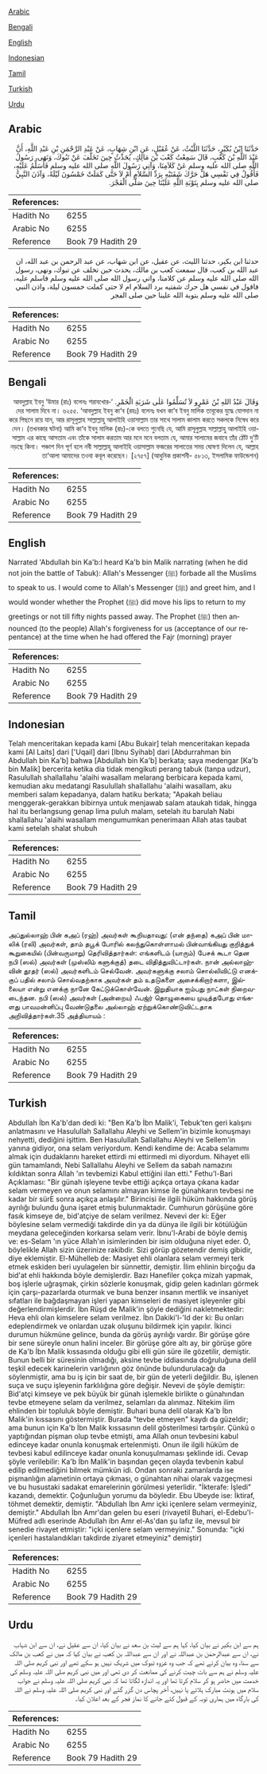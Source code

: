 [Arabic](#arabic)

[Bengali](#bengali)

[English](#english)

[Indonesian](#indonesian)

[Tamil](#tamil)

[Turkish](#turkish)

[Urdu](#urdu)

## Arabic


<div dir="rtl" lang="ar" style={{fontSize:'larger',backgroundColor:'#f8f9fa',padding:20}}>
حَدَّثَنَا ابْنُ بُكَيْرٍ، حَدَّثَنَا اللَّيْثُ، عَنْ عُقَيْلٍ، عَنِ ابْنِ شِهَابٍ، عَنْ عَبْدِ الرَّحْمَنِ بْنِ عَبْدِ اللَّهِ، أَنَّ عَبْدَ اللَّهِ بْنَ كَعْبٍ، قَالَ سَمِعْتُ كَعْبَ بْنَ مَالِكٍ، يُحَدِّثُ حِينَ تَخَلَّفَ عَنْ تَبُوكَ، وَنَهَى، رَسُولُ اللَّهِ صلى الله عليه وسلم عَنْ كَلاَمِنَا، وَآتِي رَسُولَ اللَّهِ صلى الله عليه وسلم فَأُسَلِّمُ عَلَيْهِ، فَأَقُولُ فِي نَفْسِي هَلْ حَرَّكَ شَفَتَيْهِ بِرَدِّ السَّلاَمِ أَمْ لاَ حَتَّى كَمَلَتْ خَمْسُونَ لَيْلَةً، وَآذَنَ النَّبِيُّ صلى الله عليه وسلم بِتَوْبَةِ اللَّهِ عَلَيْنَا حِينَ صَلَّى الْفَجْرَ‏.‏
</div>
<div style={{backgroundColor:'#f8f9fa',padding:20, marginBottom: 10}}><table> <thead> <tr> <th>References:</th> <th></th> </tr> </thead> <tbody><tr><td>Hadith No</td><td>6255</td></tr><tr><td>Arabic No</td><td>6255</td></tr><tr><td>Reference</td><td>Book 79 Hadith 29</td></tr></tbody></table></div>


<div dir="rtl" lang="ar" style={{fontSize:'larger',backgroundColor:'#f8f9fa',padding:20}}>
حدثنا ابن بكير، حدثنا الليث، عن عقيل، عن ابن شهاب، عن عبد الرحمن بن عبد الله، ان عبد الله بن كعب، قال سمعت كعب بن مالك، يحدث حين تخلف عن تبوك، ونهى، رسول الله صلى الله عليه وسلم عن كلامنا، واتي رسول الله صلى الله عليه وسلم فاسلم عليه، فاقول في نفسي هل حرك شفتيه برد السلام ام لا حتى كملت خمسون ليلة، واذن النبي صلى الله عليه وسلم بتوبة الله علينا حين صلى الفجر
</div>
<div style={{backgroundColor:'#f8f9fa',padding:20, marginBottom: 10}}><table> <thead> <tr> <th>References:</th> <th></th> </tr> </thead> <tbody><tr><td>Hadith No</td><td>6255</td></tr><tr><td>Arabic No</td><td>6255</td></tr><tr><td>Reference</td><td>Book 79 Hadith 29</td></tr></tbody></table></div>

## Bengali


<div dir="rtl" lang="bn" style={{fontSize:'larger',backgroundColor:'#f8f9fa',padding:20}}>
وَقَالَ عَبْدُ اللهِ بْنُ عَمْرٍو لاَ تُسَلِّمُوا عَلٰى شَرَبَةِ الْخَمْرِ. ‘আবদুল্লাহ ইবনু ‘উমার (রাঃ) বলেনঃ শরাবখোরদের সালাম দিবে না। ৬২৫৫. ‘আবদুল্লাহ ইবনু কা‘ব (রহঃ) বলেনঃ যখন কা‘ব ইবনু মালিক তাবূকের যুদ্ধে যোগদান না করে পিছনে রয়ে যান, আর রাসূলুল্লাহ সাল্লাল্লাহু আলাইহি ওয়াসাল্লাম তার সাথে সালাম কালাম করতে সকলকে নিষেধ করে দেন। (তখনকার ঘটনা) আমি কা‘ব ইবনু মালিক (রাঃ)-কে বলতে শুনেছি যে, আমি রাসূলুল্লাহ সাল্লাল্লাহু আলাইহি ওয়াসাল্লাম এর কাছে আসতাম এবং তাঁকে সালাম করতাম আর মনে মনে বলতাম যে, আমার সালামের জবাবে তাঁর ঠোঁট দু’টি নড়ছে কিনা। পঞ্চাশ দিন পূর্ণ হলে নবী সাল্লাল্লাহু আলাইহি ওয়াসাল্লাম ফজরের সালাতের সময় ঘোষণা দিলেন যে, আল্লাহ তা‘আলা আমাদের তওবা কবূল করেছেন। [২৭৫৭] (আধুনিক প্রকাশনী- ৫৮১৩, ইসলামিক ফাউন্ডেশন)
</div>
<div style={{backgroundColor:'#f8f9fa',padding:20, marginBottom: 10}}><table> <thead> <tr> <th>References:</th> <th></th> </tr> </thead> <tbody><tr><td>Hadith No</td><td>6255</td></tr><tr><td>Arabic No</td><td>6255</td></tr><tr><td>Reference</td><td>Book 79 Hadith 29</td></tr></tbody></table></div>

## English


<div dir="ltr" lang="en" style={{fontSize:'larger',backgroundColor:'#f8f9fa',padding:20}}>
Narrated 'Abdullah bin Ka'b:I heard Ka'b bin Malik narrating (when he did not join the battle of Tabuk): Allah's Messenger (ﷺ) forbade all the Muslims to speak to us. I would come to Allah's Messenger (ﷺ) and greet him, and I would wonder whether the Prophet (ﷺ) did move his lips to return to my greetings or not till fifty nights passed away. The Prophet (ﷺ) then announced (to the people) Allah's forgiveness for us (acceptance of our repentance) at the time when he had offered the Fajr (morning) prayer
</div>
<div style={{backgroundColor:'#f8f9fa',padding:20, marginBottom: 10}}><table> <thead> <tr> <th>References:</th> <th></th> </tr> </thead> <tbody><tr><td>Hadith No</td><td>6255</td></tr><tr><td>Arabic No</td><td>6255</td></tr><tr><td>Reference</td><td>Book 79 Hadith 29</td></tr></tbody></table></div>

## Indonesian


<div dir="ltr" lang="id" style={{fontSize:'larger',backgroundColor:'#f8f9fa',padding:20}}>
Telah menceritakan kepada kami [Abu Bukair] telah menceritakan kepada kami [Al Laits] dari ['Uqail] dari [Ibnu Syihab] dari [Abdurrahman bin Abdullah bin Ka'b] bahwa [Abdullah bin Ka'b] berkata; saya medengar [Ka'b bin Malik] bercerita ketika dia tidak mengikuti perang tabuk (tanpa udzur), Rasulullah shallallahu 'alaihi wasallam melarang berbicara kepada kami, kemudian aku medatangi Rasulullah shallallahu 'alaihi wasallam, aku memberi salam kepadanya, dalam hatiku berkata; "Apakah beliau menggerak-gerakkan bibirnya untuk menjawab salam ataukah tidak, hingga hal itu berlangsung genap lima puluh malam, setelah itu barulah Nabi shallallahu 'alaihi wasallam mengumumkan penerimaan Allah atas taubat kami setelah shalat shubuh
</div>
<div style={{backgroundColor:'#f8f9fa',padding:20, marginBottom: 10}}><table> <thead> <tr> <th>References:</th> <th></th> </tr> </thead> <tbody><tr><td>Hadith No</td><td>6255</td></tr><tr><td>Arabic No</td><td>6255</td></tr><tr><td>Reference</td><td>Book 79 Hadith 29</td></tr></tbody></table></div>

## Tamil


<div dir="ltr" lang="ta" style={{fontSize:'larger',backgroundColor:'#f8f9fa',padding:20}}>
அப்துல்லாஹ் பின் கஅப் (ரஹ்) அவர்கள் கூறியதாவது: (என் தந்தை) கஅப் பின் மாலிக் (ரலி) அவர்கள், தாம் தபூக் போரில் கலந்துகொள்ளாமல் பின்வாங்கியது குறித்துக் கூறுகையில் (பின்வருமாறு) தெரிவித்தார்கள்: எங்களிடம் (யாரும்) பேசக் கூடா தென நபி (ஸல்) அவர்கள் (முஸ்லிம் களுக்குத்) தடை விதித்துவிட்டார்கள். நான் அல்லாஹ்வின் தூதர் (ஸல்) அவர்களிடம் செல்வேன். அவர்களுக்கு சலாம் சொல்லிவிட்டு எனக்குப் பதில் சலாம் சொல்வதற்காக அவர்கள் தம் உதடுகளை அசைக்கிறார்களா, இல்லையா என்று எனக்கு நானே கேட்டுக்கொள்வேன். இறுதியாக ஐம்பது நாட்கள் நிறைவடைந்தன. நபி (ஸல்) அவர்கள் (அன்றைய) ஃபஜ்ர் தொழுகையை முடித்தபோது எங்களது பாவமன்னிப்பு வேண்டுதலை அல்லாஹ் ஏற்றுக்கொண்டுவிட்டதாக அறிவித்தார்கள்.35 அத்தியாயம் :
</div>
<div style={{backgroundColor:'#f8f9fa',padding:20, marginBottom: 10}}><table> <thead> <tr> <th>References:</th> <th></th> </tr> </thead> <tbody><tr><td>Hadith No</td><td>6255</td></tr><tr><td>Arabic No</td><td>6255</td></tr><tr><td>Reference</td><td>Book 79 Hadith 29</td></tr></tbody></table></div>

## Turkish


<div dir="ltr" lang="tr" style={{fontSize:'larger',backgroundColor:'#f8f9fa',padding:20}}>
Abdullah İbn Ka'b'dan dedi ki: "Ben Ka'b İbn Malik'i, Tebuk'ten geri kalışını anlatmasını ve Hasulullah Sallallahu Aleyhi ve Sellem'in bizimle konuşmayı nehyetti, dediğini işittim. Ben Hasulullah Sallallahu Aleyhi ve Sellem'in yanına gidiyor, ona selam veriyordum. Kendi kendime de: Acaba selamımı almak için dudaklarını hareket ettirdi mi ettirmedi mi diyordum. Nihayet elli gün tamamlandı, Nebi Sallallahu Aleyhi ve Sellem da sabah namazını kıldıktan sonra Allah 'ın tevbemizi Kabul ettiğini ilan etti." Fethu'l-Bari Açıklaması: "Bir günah işleyene tevbe ettiği açıkça ortaya çıkana kadar selam vermeyen ve onun selamını almayan kimse ile günahkarın tevbesi ne kadar bir sürE sonra açıkça anlaşılır." Birincisi ile ilgili hüküm hakkında görüş ayrılığı bulundu ğuna işaret etmiş bulunmaktadır. Cumhurun görüşüne göre fasık kimseye de, bid'atçiye de selam verilmez. Nevevi der ki: Eğer böylesine selam vermediği takdirde din ya da dünya ile ilgili bir kötülüğün meydana geleceğinden korkarsa selam verir. İbnu'l-Arabi de böyle demiş ve: es-Selam 'ın yüce Allah'ın isimlerinden bir isim olduğuna niyet eder. O, böylelikle Allah sizin üzerinize rakibdir. Sizi görüp gözetendir demiş gibidir, diye eklemiştir. El-Mühelleb de: Masiyet ehli olanlara selam vermeyi terk etmek eskiden beri uyulagelen bir sünnettir, demiştir. İlim ehlinin birçoğu da bid'at ehli hakkında böyle demişlerdir. Bazı Hanefiler çokça mizah yapmak, boş işlerle uğraşmak, çirkin sözlerle konuşmak, gidip gelen kadınları görmek için çarşı-pazarlarda oturmak ve buna benzer insanın mertlik ve insaniyet sıfatları ile bağdaşmayan işleri yapan kimseleri de masiyet işleyenler gibi değerlendirmişlerdir. İbn Rüşd de Malik'in şöyle dediğini nakletmektedir: Heva ehli olan kimselere selam verilmez. İbn Dakiki'l-'Id der ki: Bu onları edeplendirmek ve onlardan uzak oluşunu bildirmek için yapılır. İkinci durumun hükmüne gelince, bunda da görüş ayrılığı vardır. Bir görüşe göre bir sene süreyle onun halini inceler. Bir görüşe göre altı ay, bir görüşe göre de Ka'b İbn Malik kıssasında olduğu gibi elli gün süre ile gözetilir, demiştir. Bunun belli bir süresinin olmadığı, aksine tevbe iddiasında doğruluğuna delil teşkil edecek karinelerin varlığının göz önünde bulundurulacağı da söylenmiştir, ama bu iş için bir saat de, bir gün de yeterli değildir. Bu, işlenen suça ve suçu işleyenin farklılığına göre değişir. Nevevi de şöyle demiştir: Bid'atçi kimseye ve pek büyük bir günah işlemekle birlikte o günahından tevbe etmeyene selam da verilmez, selamları da alınmaz. Nitekim ilim ehlinden bir topluluk böyle demiştir. Buhari buna delil olarak Ka'b İbn Malik'in kıssasını göstermiştir. Burada "tevbe etmeyen" kaydı da güzeldir; ama bunun için Ka'b İbn Malik kıssasının delil gösterilmesi tartışılır. Çünkü o yaptığından pişman olup tevbe etmişti, ama Allah onun tevbesini kabul edinceye kadar onunla konuşmak ertelenmişti. Onun ile ilgili hüküm de tevbesi kabul edilinceye kadar onunla konuşulmaması şeklinde idi. Cevap şöyle verilebilir: Ka'b İbn Malik'in başından geçen olayda tevbenin kabul edilip edilmediğini bilmek mümkün idi. Ondan sonraki zamanlarda ise pişmanlığın alametinin ortaya çıkması, o günahtan nihai olarak vazgeçmesi ve bu husustaki sadakat emarelerinin görülmesi yeterlidir. "İkterafe: İşledi" kazandı, demektir. Çoğunluğun yorumu da böyledir. Ebu Ubeyde ise: İktiraf, töhmet demektir, demiştir. "Abdullah İbn Amr içki içenlere selam vermeyiniz, demiştir." Abdullah İbn Amr'dan gelen bu eseri (rivayetil Buhari, el-Edebu'l-Müfred adlı eserinde Abdullah ibn Amr el-As'dan şu lafız ile, mevsul bir senedie rivayet etmiştir: "içki içenlere selam vermeyiniz." Sonunda: "içki içenleri hastalandıkları takdirde ziyaret etmeyiniz" demiştir)
</div>
<div style={{backgroundColor:'#f8f9fa',padding:20, marginBottom: 10}}><table> <thead> <tr> <th>References:</th> <th></th> </tr> </thead> <tbody><tr><td>Hadith No</td><td>6255</td></tr><tr><td>Arabic No</td><td>6255</td></tr><tr><td>Reference</td><td>Book 79 Hadith 29</td></tr></tbody></table></div>

## Urdu


<div dir="rtl" lang="ur" style={{fontSize:'larger',backgroundColor:'#f8f9fa',padding:20}}>
ہم سے ابن بکیر نے بیان کیا، کہا ہم سے لیث بن سعد نے بیان کیا، ان سے عقیل نے، ان سے ابن شہاب نے، ان سے عبدالرحمٰن بن عبداللہ نے اور ان سے عبداللہ بن کعب نے بیان کیا کہ میں نے کعب بن مالک سے سنا، وہ بیان کرتے تھے کہ جب وہ غزوہ تبوک میں شریک نہیں ہو سکے تھے اور نبی کریم صلی اللہ علیہ وسلم نے ہم سے بات چیت کرنے کی ممانعت کر دی تھی اور میں نبی کریم صلی اللہ علیہ وسلم کی خدمت میں حاضر ہو کر سلام کرتا تھا اور یہ اندازہ لگاتا تھا کہ نبی کریم صلی اللہ علیہ وسلم نے جواب سلام میں ہونٹ مبارک ہلائے یا نہیں، آخر پچاس دن گزر گئے اور نبی کریم صلی اللہ علیہ وسلم نے اللہ کی بارگاہ میں ہماری توبہ کے قبول کئے جانے کا نماز فجر کے بعد اعلان کیا۔
</div>
<div style={{backgroundColor:'#f8f9fa',padding:20, marginBottom: 10}}><table> <thead> <tr> <th>References:</th> <th></th> </tr> </thead> <tbody><tr><td>Hadith No</td><td>6255</td></tr><tr><td>Arabic No</td><td>6255</td></tr><tr><td>Reference</td><td>Book 79 Hadith 29</td></tr></tbody></table></div>